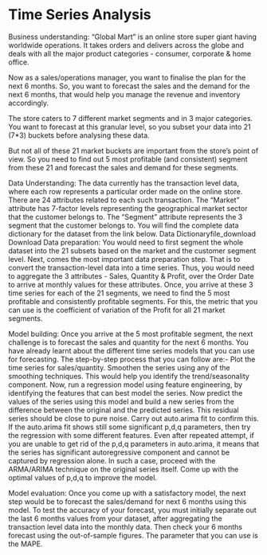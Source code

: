 # Time Series Analysis

Business understanding:
“Global Mart” is an online store super giant having worldwide operations. It takes orders and delivers across the globe and deals with all the major product categories - consumer, corporate & home office.
 
Now as a sales/operations manager, you want to finalise the plan for the next 6 months.  So, you want to forecast the sales and the demand for the next 6 months, that would help you manage the revenue and inventory accordingly.
 
The store caters to 7 different market segments and in 3 major categories. You want to forecast at this granular level, so you subset your data into 21 (7*3) buckets before analysing these data.
 
But not all of these 21 market buckets are important from the store’s point of view. So you need to find out 5 most profitable (and consistent) segment from these 21 and forecast the sales and demand for these segments.

Data Understanding:
The data currently has the transaction level data, where each row represents a particular order made on the online store. There are 24 attributes related to each such transaction. The “Market” attribute has 7-factor levels representing the geographical market sector that the customer belongs to. The “Segment” attribute represents the 3 segment that the customer belongs to. You will find the complete data dictionary for the dataset from the link below.
Data Dictionaryfile_download	Download
Data preparation:
You would need to first segment the whole dataset into the 21 subsets based on the market and the customer segment level. Next, comes the most important data preparation step. That is to convert the transaction-level data into a time series. Thus, you would need to aggregate the 3 attributes  - Sales, Quantity & Profit, over the Order Date to arrive at monthly values for these attributes. Once, you arrive at these 3 time series for each of the 21 segments, we need to find the 5 most profitable and consistently profitable segments. For this, the metric that you can use is the coefficient of variation of the Profit for all 21 market segments.
 
Model building:
Once you arrive at the 5 most profitable segment, the next challenge is to forecast the sales and quantity for the next 6 months. You have already learnt about the different time series models that you can use for forecasting. The step-by-step process that you can follow are:-
Plot the time series for sales/quantity.
Smoothen the series using any of the smoothing techniques. This would help you identify the trend/seasonality component.
Now, run a regression model using feature engineering, by identifying the features that can best model the series.
Now predict the values of the series using this model and build a new series from the difference between the original and the predicted series.
This residual series should be close to pure noise. Carry out auto.arima fit to confirm this.
If the auto.arima fit shows still some significant p,d,q parameters, then try the regression with some different features.
Even after repeated attempt, if you are unable to get rid of the p,d,q parameters in auto.arima, it means that the series has significant autoregressive component and cannot be captured by regression alone.
In such a case, proceed with the ARMA/ARIMA technique on the original series itself.
Come up with the optimal values of p,d,q to improve the model.
 
Model evaluation:
Once you come up with a satisfactory model, the next step would be to forecast the sales/demand for next 6 months using this model. To test the accuracy of your forecast, you must initially separate out the last 6 months values from your dataset, after aggregating the transaction level data into the monthly data. Then check your 6 months forecast using the  out-of-sample figures. The parameter that you can use is the MAPE.
